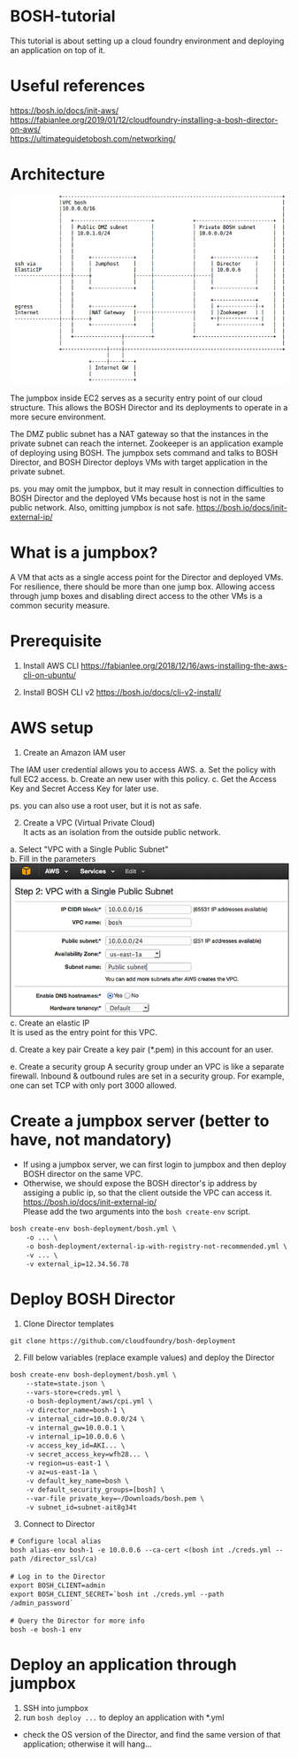 # BOSH-tutorial
This tutorial is about setting up a cloud foundry environment and deploying an application on top of it.

# Useful references
https://bosh.io/docs/init-aws/  
https://fabianlee.org/2019/01/12/cloudfoundry-installing-a-bosh-director-on-aws/  
https://ultimateguidetobosh.com/networking/  


# Architecture
![architecture](https://github.com/tedanyao/BOSH-tutorial/blob/master/resources/aws-jumpbox-public-private-subnets.png)

The jumpbox inside EC2 serves as a security entry point of our cloud structure. This allows the BOSH Director and its deployments to operate in a more secure environment.

The DMZ public subnet has a NAT gateway so that the instances in the private subnet can reach the internet. Zookeeper is an application example of deploying using BOSH. The jumpbox sets command and talks to BOSH Director, and BOSH Director deploys VMs with target application in the private subnet.

ps. you may omit the jumpbox, but it may result in connection difficulties to BOSH Director and the deployed VMs because host is not in the same public network. Also, omitting jumpbox is not safe.
https://bosh.io/docs/init-external-ip/

# What is a jumpbox?  
A VM that acts as a single access point for the Director and deployed VMs. For resilience, there should be more than one jump box. Allowing access through jump boxes and disabling direct access to the other VMs is a common security measure.

# Prerequisite
1. Install AWS CLI
https://fabianlee.org/2018/12/16/aws-installing-the-aws-cli-on-ubuntu/

2. Install BOSH CLI v2
https://bosh.io/docs/cli-v2-install/

# AWS setup  
1. Create an Amazon IAM user  

The IAM user credential allows you to access AWS.
a. Set the policy with full EC2 access.
b. Create an new user with this policy.
c. Get the Access Key and Secret Access Key for later use.

ps. you can also use a root user, but it is not as safe.

2. Create a VPC (Virtual Private Cloud)  
It acts as an isolation from the outside public network.

a. Select "VPC with a Single Public Subnet"  
b. Fill in the parameters  
![VPC settings](https://github.com/tedanyao/BOSH-tutorial/blob/master/resources/create-vpc.png)  
c. Create an elastic IP  
It is used as the entry point for this VPC.

d. Create a key pair
Create a key pair (*.pem) in this account for an user.  

e. Create a security group
A security group under an VPC is like a separate firewall. Inbound & outbound rules are set in a security group. For example, one can set TCP with only port 3000 allowed.

# Create a jumpbox server (better to have, not mandatory)
* If using a jumpbox server, we can first login to jumpbox and then deploy BOSH director on the same VPC.  
* Otherwise, we should expose the BOSH director's ip address by assiging a public ip, so that the client outside the VPC can access it.  
https://bosh.io/docs/init-external-ip/  
Please add the two arguments into the ```bosh create-env``` script.  
```
bosh create-env bosh-deployment/bosh.yml \
    -o ... \
    -o bosh-deployment/external-ip-with-registry-not-recommended.yml \
    -v ... \
    -v external_ip=12.34.56.78
```

# Deploy BOSH Director
1. Clone Director templates
```
git clone https://github.com/cloudfoundry/bosh-deployment
```

2. Fill below variables (replace example values) and deploy the Director
```
bosh create-env bosh-deployment/bosh.yml \
    --state=state.json \
    --vars-store=creds.yml \
    -o bosh-deployment/aws/cpi.yml \
    -v director_name=bosh-1 \
    -v internal_cidr=10.0.0.0/24 \
    -v internal_gw=10.0.0.1 \
    -v internal_ip=10.0.0.6 \
    -v access_key_id=AKI... \
    -v secret_access_key=wfh28... \
    -v region=us-east-1 \
    -v az=us-east-1a \
    -v default_key_name=bosh \
    -v default_security_groups=[bosh] \
    --var-file private_key=~/Downloads/bosh.pem \
    -v subnet_id=subnet-ait8g34t
```

3. Connect to Director
```
# Configure local alias
bosh alias-env bosh-1 -e 10.0.0.6 --ca-cert <(bosh int ./creds.yml --path /director_ssl/ca)

# Log in to the Director
export BOSH_CLIENT=admin
export BOSH_CLIENT_SECRET=`bosh int ./creds.yml --path /admin_password`

# Query the Director for more info
bosh -e bosh-1 env
```

# Deploy an application through jumpbox
1. SSH into jumpbox  
2. run ```bosh deploy ...``` to deploy an application with *.yml  

* check the OS version of the Director, and find the same version of that application; otherwise it will hang...  

